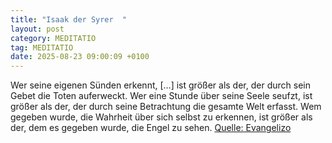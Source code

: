 ```yaml
---
title: "Isaak der Syrer  "
layout: post
category: MEDITATIO
tag: MEDITATIO
date: 2025-08-23 09:00:09 +0100
---
```


Wer seine eigenen Sünden erkennt, […] ist größer als der, der durch sein Gebet die Toten auferweckt. Wer eine Stunde über seine Seele seufzt, ist größer als der, der durch seine Betrachtung die gesamte Welt erfasst. Wem gegeben wurde, die Wahrheit über sich selbst zu erkennen, ist größer als der, dem es gegeben wurde, die Engel zu sehen.<!--more-->
[Quelle: Evangelizo](https://evangeliumtagfuertag.org/DE/gospel)